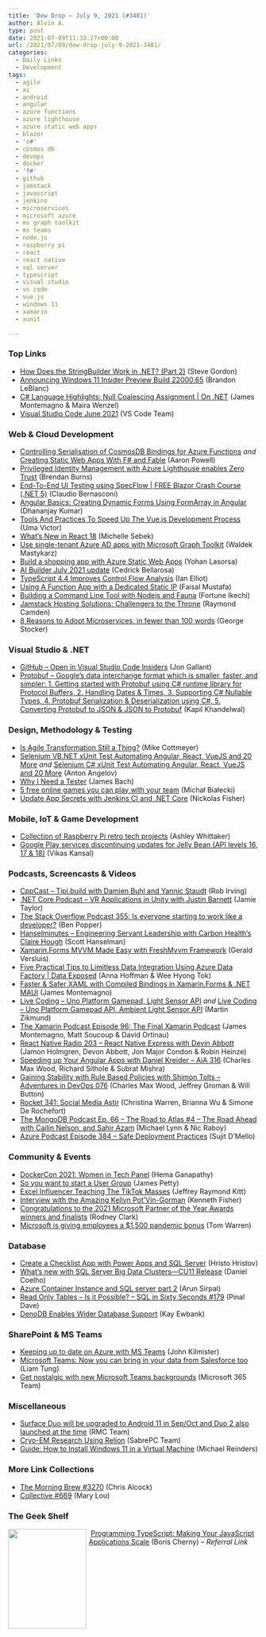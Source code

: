 ```yaml
---
title: 'Dew Drop – July 9, 2021 (#3481)'
author: Alvin A.
type: post
date: 2021-07-09T11:33:27+00:00
url: /2021/07/09/dew-drop-july-9-2021-3481/
categories:
  - Daily Links
  - Development
tags:
  - agile
  - ai
  - android
  - angular
  - azure functions
  - azure lighthouse
  - azure static web apps
  - blazor
  - 'c#'
  - cosmos db
  - devops
  - docker
  - 'f#'
  - github
  - jamstack
  - javascript
  - jenkins
  - microservices
  - microsoft azure
  - ms graph toolkit
  - ms teams
  - node.js
  - raspberry pi
  - react
  - react native
  - sql server
  - typescript
  - visual studio
  - vs code
  - vue.js
  - windows 11
  - xamarin
  - xunit

---
```

### <a name="top"></a>Top Links

  * <a href="https://www.stevejgordon.co.uk/how-does-the-stringbuilder-work-in-dotnet-part-2" target="_blank" rel="noopener">How Does the StringBuilder Work in .NET? (Part 2)</a> (Steve Gordon)
  * <a href="https://blogs.windows.com/windows-insider/2021/07/08/announcing-windows-11-insider-preview-build-22000-65/?WT.mc_id=WD-MVP-4025064" target="_blank" rel="noopener">Announcing Windows 11 Insider Preview Build 22000.65</a> (Brandon LeBlanc)
  * <a href="https://channel9.msdn.com/Shows/On-NET/C-Language-Highlights-Null-Coalescing-Assignment?WT.mc_id=DOP-MVP-4025064" target="_blank" rel="noopener">C# Language Highlights: Null Coalescing Assignment | On .NET</a> (James Montemagno & Maira Wenzel)
  * <a href="https://code.visualstudio.com/updates/v1_58" target="_blank" rel="noopener">Visual Studio Code June 2021</a> (VS Code Team)



### <a name="web"></a>Web & Cloud Development

  * <a href="https://www.aaron-powell.com/posts/2021-07-09-controlling-serialisation-of-cosmosdb-bindings-for-azure-functions/" target="_blank" rel="noopener">Controlling Serialisation of CosmosDB Bindings for Azure Functions</a> _and_ <a href="https://www.aaron-powell.com/posts/2021-07-09-creating-static-web-apps-with-fsharp-and-fable/" target="_blank" rel="noopener">Creating Static Web Apps With F# and Fable</a> (Aaron Powell)
  * <a href="https://azure.microsoft.com/blog/privileged-identity-management-with-azure-lighthouse-enables-zero-trust/?WT.mc_id=DOP-MVP-4025064" target="_blank" rel="noopener">Privileged Identity Management with Azure Lighthouse enables Zero Trust</a> (Brendan Burns)
  * <a href="https://www.claudiobernasconi.ch/2021/07/09/end-to-end-ui-testing-using-specflow/" target="_blank" rel="noopener">End-To-End UI Testing using SpecFlow | FREE Blazor Crash Course (.NET 5)</a> (Claudio Bernasconi)
  * <a href="https://www.telerik.com/blogs/angular-basics-creating-dynamic-forms-using-formarray-angular" target="_blank" rel="noopener">Angular Basics: Creating Dynamic Forms Using FormArray in Angular</a> (Dhananjay Kumar)
  * <a href="https://smashingmagazine.com/2021/07/tools-practices-speed-up-vuejs-development-process/" target="_blank" rel="noopener">Tools And Practices To Speed Up The Vue.js Development Process</a> (Uma Victor)
  * <a href="https://www.grapecity.com/blogs/whats-new-react-18" target="_blank" rel="noopener">What&#8217;s New in React 18</a> (Michelle Sebek)
  * <a href="https://techcommunity.microsoft.com/t5/microsoft-365-pnp-blog/use-single-tenant-azure-ad-apps-with-microsoft-graph-toolkit/ba-p/2528118?WT.mc_id=DOP-MVP-4025064" target="_blank" rel="noopener">Use single-tenant Azure AD apps with Microsoft Graph Toolkit</a> (Waldek Mastykarz)
  * <a href="https://dev.to/azure/build-a-shopping-app-with-azure-static-web-apps-23a6" target="_blank" rel="noopener">Build a shopping app with Azure Static Web Apps</a> (Yohan Lasorsa)
  * <a href="https://flow.microsoft.com/en-us/blog/ai-builder-july-2021-update/" target="_blank" rel="noopener">AI Builder July 2021 update</a> (Cedrick Bellarosa)
  * <a href="http://www.i-programmer.info/news/167-javascript/14701-typescript-44-improves-control-flow-analysis.html" target="_blank" rel="noopener">TypeScript 4.4 Improves Control Flow Analysis</a> (Ian Elliot)
  * <a href="https://techcommunity.microsoft.com/t5/fasttrack-for-azure/using-a-function-app-with-a-dedicated-static-ip/ba-p/2509315?WT.mc_id=DOP-MVP-4025064" target="_blank" rel="noopener">Using A Function App with a Dedicated Static IP</a> (Faisal Mustafa)
  * <a href="https://css-tricks.com/building-a-command-line-tool-with-nodejs-and-fauna/" target="_blank" rel="noopener">Building a Command Line Tool with Nodejs and Fauna</a> (Fortune Ikechi)
  * <a href="https://snipcart.com/blog/jamstack-hosting-netlify-alternatives" target="_blank" rel="noopener">Jamstack Hosting Solutions: Challengers to the Throne</a> (Raymond Camden)
  * <a href="https://georgestocker.com/2021/07/08/8-reasons-to-adopt-microservices-in-fewer-than-100-words/" target="_blank" rel="noopener">8 Reasons to Adopt Microservices, in fewer than 100 words</a> (George Stocker)



### <a name="dotnet"></a>Visual Studio & .NET

  * <a href="http://feedproxy.google.com/~r/jongallant/~3/18iQaA3m3eM/" target="_blank" rel="noopener">GitHub &#8211; Open in Visual Studio Code Insiders</a> (Jon Gallant)
  * <a href="https://www.techcartnow.com/protobuf-googles-data-interchange-format-smaller-faster-simpler-protobuf-using-csharp-runtime-library-for-protocol-buffers/" target="_blank" rel="noopener">Protobuf – Google’s data interchange format which is smaller, faster, and simpler: 1. Getting started with Protobuf using C# runtime library for Protocol Buffers, 2. Handling Dates & Times, 3. Supporting C# Nullable Types, 4. Protobuf Serialization & Deserialization using C#, 5. Converting Protobuf to JSON & JSON to Protobuf</a> (Kapil Khandelwal)



### <a name="design"></a>Design, Methodology & Testing

  * <a href="http://feedproxy.google.com/~r/LeadingAgile/~3/ED0vHenL99k/" target="_blank" rel="noopener">Is Agile Transformation Still a Thing?</a> (Mike Cottmeyer)
  * <a href="https://www.automatetheplanet.com/selenium-automate-all-xunit-vbnet/?utm_source=rss&utm_medium=rss&utm_campaign=selenium-automate-all-xunit-vbnet" target="_blank" rel="noopener">Selenium VB.NET xUnit Test Automating Angular, React, VueJS and 20 More</a> _and_ <a href="https://www.automatetheplanet.com/selenium-automate-all-cshap-xunit/?utm_source=rss&utm_medium=rss&utm_campaign=selenium-automate-all-cshap-xunit" target="_blank" rel="noopener">Selenium C# xUnit Test Automating Angular, React, VueJS and 20 More</a> (Anton Angelov)
  * <a href="https://thenewstack.io/why-i-need-a-tester/" target="_blank" rel="noopener">Why I Need a Tester</a> (James Bach)
  * <a href="https://www.michalbialecki.com/2021/07/08/5-free-online-games-you-can-play-with-your-team/?utm_source=rss&utm_medium=rss&utm_campaign=5-free-online-games-you-can-play-with-your-team" target="_blank" rel="noopener">5 free online games you can play with your team</a> (Michał Białecki)
  * <a href="https://developer.okta.com/blog/2021/07/08/jenkins-ci-dotnet-update-secrets" target="_blank" rel="noopener">Update App Secrets with Jenkins CI and .NET Core</a> (Nickolas Fisher)



### <a name="mobile"></a>Mobile, IoT & Game Development

  * <a href="https://www.raspberrypi.org/blog/collection-of-raspberry-pi-retro-tech-projects/" target="_blank" rel="noopener">Collection of Raspberry Pi retro tech projects</a> (Ashley Whittaker)
  * <a href="http://feedproxy.google.com/~r/blogspot/hsDu/~3/Ktcg-KiAnRU/google-play-services-discontinuing-jelly-bean.html" target="_blank" rel="noopener">Google Play services discontinuing updates for Jelly Bean (API levels 16, 17 & 18)</a> (Vikas Kansal)



### <a name="podcasts"></a>Podcasts, Screencasts & Videos

  * <a href="https://cppcast.libsyn.com/tipibuild-with-damien-buhl-and-yannic-staudt" target="_blank" rel="noopener">CppCast &#8211; Tipi.build with Damien Buhl and Yannic Staudt</a> (Rob Irving)
  * <a href="https://dotnetcore.show/episode-80-vr-applications-in-unity-with-justin-barnett" target="_blank" rel="noopener">.NET Core Podcast &#8211; VR Applications in Unity with Justin Barnett</a> (Jamie Taylor)
  * <a href="https://stackoverflow.blog/2021/07/09/podcast-355-is-everyone-starting-to-work-like-a-developer/" target="_blank" rel="noopener">The Stack Overflow Podcast 355: Is everyone starting to work like a developer?</a> (Ben Popper)
  * <a href="https://www.hanselminutes.com/796/engineering-servant-leadership-with-carbon-healths-claire-hough" target="_blank" rel="noopener">Hanselminutes &#8211; Engineering Servant Leadership with Carbon Health&#8217;s Claire Hough</a> (Scott Hanselman)
  * <a href="https://www.youtube.com/watch?v=bj7ZxrmyzTA" target="_blank" rel="noopener">Xamarin.Forms MVVM Made Easy with FreshMvvm Framework</a> (Gerald Versluis)
  * <a href="https://channel9.msdn.com/Shows/Data-Exposed/Five-Practical-Tips-to-Limitless-Data-Integration-Using-Azure-Data-Factory?WT.mc_id=DOP-MVP-4025064" target="_blank" rel="noopener">Five Practical Tips to Limitless Data Integration Using Azure Data Factory | Data Exposed</a> (Anna Hoffman & Wee Hyong Tok)
  * <a href="https://www.youtube.com/watch?v=3-cT97sBmxM" target="_blank" rel="noopener">Faster & Safer XAML with Compiled Bindings in Xamarin.Forms & .NET MAUI</a> (James Montemagno)
  * <a href="http://www.youtube.com/watch?v=c0iXU_VrCZY" target="_blank" rel="noopener">Live Coding &#8211; Uno Platform Gamepad, Light Sensor API</a> _and_ <a href="http://www.youtube.com/watch?v=D4ahfDytego" target="_blank" rel="noopener">Live Coding &#8211; Uno Platform Gamepad API, Ambient Light Sensor API</a> (Martin Zikmund)
  * <a href="https://www.xamarinpodcast.com/96" target="_blank" rel="noopener">The Xamarin Podcast Episode 96: The Final Xamarin Podcast</a> (James Montemagno, Matt Soucoup & David Ortinau)
  * <a href="https://www.reactnativeradio.com/" target="_blank" rel="noopener">React Native Radio 203 &#8211; React Native Express with Devin Abbott</a> (Jamon Holmgren, Devon Abbott, Jon Major Condon & Robin Heinze)
  * <a href="https://devchat.tv/adv-in-angular/speeding-up-your-angular-apps-with-daniel-kreider-aia-316/" target="_blank" rel="noopener">Speeding up Your Angular Apps with Daniel Kreider &#8211; AiA 316</a> (Charles Max Wood, Richard Sithole & Subrat Mishra)
  * <a href="https://devchat.tv/adventures-in-devops/gaining-stability-with-rule-based-policies-with-shimon-tolts-devops-075/" target="_blank" rel="noopener">Gaining Stability with Rule Based Policies with Shimon Tolts &#8211; Adventures in DevOps 076</a> (Charles Max Wood, Jeffrey Groman & Will Button)
  * <a href="http://relay.fm/rocket/341" target="_blank" rel="noopener">Rocket 341: Social Media Astir</a> (Christina Warren, Brianna Wu & Simone De Rochefort)
  * <a href="https://mongodb.libsyn.com/ep-66-the-road-to-atlas-4-the-road-ahead-with-cailin-nelson-and-sahir-azam" target="_blank" rel="noopener">The MongoDB Podcast Ep. 66 &#8211; The Road to Atlas #4 &#8211; The Road Ahead with Cailin Nelson, and Sahir Azam</a> (Michael Lynn & Nic Raboy)
  * <a href="http://azpodcast.azurewebsites.net/post/Episode-384-Safe-Deployment-Practices" target="_blank" rel="noopener">Azure Podcast Episode 384 &#8211; Safe Deployment Practices</a> (Sujit D&#8217;Mello)



### <a name="events"></a>Community & Events

  * <a href="https://www.docker.com/blog/dockercon-2021-women-in-tech-panel-2/" target="_blank" rel="noopener">DockerCon 2021: Women in Tech Panel</a> (Hema Ganapathy)
  * <a href="https://powershell.org/2021/07/so-you-want-to-start-a-user-group/" target="_blank" rel="noopener">So you want to start a User Group</a> (James Petty)
  * <a href="https://techcommunity.microsoft.com/t5/microsoft-mvp-award-program-blog/excel-influencer-teaching-the-tiktok-masses/ba-p/2528492?WT.mc_id=DOP-MVP-4025064" target="_blank" rel="noopener">Excel Influencer Teaching The TikTok Masses</a> (Jeffrey Raymond Kitt)
  * <a href="https://www.sqlservercentral.com/blogs/interview-with-the-amazing-kellyn-potvin-gorman" target="_blank" rel="noopener">Interview with the Amazing Kellyn Pot’Vin-Gorman</a> (Kenneth Fisher)
  * <a href="https://blogs.partner.microsoft.com/mpn/congratulations-to-the-2021-microsoft-partner-of-the-year-awards-winners-and-finalists%e2%80%af/" target="_blank" rel="noopener">Congratulations to the 2021 Microsoft Partner of the Year Awards winners and finalists</a> (Rodney Clark)
  * <a href="https://www.theverge.com/2021/7/8/22568582/microsoft-employee-pandemic-bonus-1500-dollars" target="_blank" rel="noopener">Microsoft is giving employees a $1,500 pandemic bonus</a> (Tom Warren)



### <a name="sql"></a>Database

  * <a href="http://feedproxy.google.com/~r/MSSQLTips-LatestSqlServerTips/~3/sjgeUa2dTL4/" target="_blank" rel="noopener">Create a Checklist App with Power Apps and SQL Server</a> (Hristo Hristov)
  * <a href="https://cloudblogs.microsoft.com/sqlserver/2021/07/08/whats-new-with-sql-server-big-data-clusters-cu11-release/?WT.mc_id=DOP-MVP-4025064" target="_blank" rel="noopener">What’s new with SQL Server Big Data Clusters—CU11 Release</a> (Daniel Coelho)
  * <a href="https://blobeater.blog/2021/07/08/azure-container-instance-and-sql-server-part-2/" target="_blank" rel="noopener">Azure Container Instance and SQL server part 2</a> (Arun Sirpal)
  * <a href="https://blog.sqlauthority.com/2021/07/09/read-only-tables-is-it-possible-sql-in-sixty-seconds-179/?utm_source=rss&utm_medium=rss&utm_campaign=read-only-tables-is-it-possible-sql-in-sixty-seconds-179" target="_blank" rel="noopener">Read Only Tables – Is it Possible? – SQL in Sixty Seconds #179</a> (Pinal Dave)
  * <a href="http://www.i-programmer.info/news/84-database/14702-denodb-enables-wider-database-support.html" target="_blank" rel="noopener">DenoDB Enables Wider Database Support</a> (Kay Ewbank)



### <a name="sp"></a>SharePoint & MS Teams

  * <a href="https://www.blueboxes.co.uk/keeping-up-to-date-on-azure-with-ms-teams" target="_blank" rel="noopener">Keeping up to date on Azure with MS Teams</a> (John Kilmister)
  * <a href="https://www.zdnet.com/article/microsoft-teams-now-you-can-bring-in-your-data-from-salesforce-too/#ftag=RSSbaffb68" target="_blank" rel="noopener">Microsoft Teams: Now you can bring in your data from Salesforce too</a> (Liam Tung)
  * <a href="https://www.microsoft.com/en-us/microsoft-365/blog/2021/07/08/get-nostalgic-with-new-microsoft-teams-backgrounds/" target="_blank" rel="noopener">Get nostalgic with new Microsoft Teams backgrounds</a> (Microsoft 365 Team)



### <a name="misc"></a>Miscellaneous

  * <a href="https://www.realmicentral.com/2021/07/08/surface-duo-will-be-upgraded-to-android-11-in-sep-oct-and-duo-2-also-launched-at-the-time/" target="_blank" rel="noopener">Surface Duo will be upgraded to Android 11 in Sep/Oct and Duo 2 also launched at the time</a> (RMC Team)
  * <a href="https://www.sabrepc.com/blog/Computer-Hardware/cryo-em-research-using-relion" target="_blank" rel="noopener">Cryo-EM Research Using Relion</a> (SabrePC Team)
  * <a href="https://petri.com/guide-how-to-install-windows-11-in-a-virtual-machine" target="_blank" rel="noopener">Guide: How to Install Windows 11 in a Virtual Machine</a> (Michael Reinders)



### <a name="links"></a>More Link Collections

  * <a href="http://feedproxy.google.com/~r/ReflectivePerspective/~3/b8SiMaAp2Go/" target="_blank" rel="noopener">The Morning Brew #3270</a> (Chris Alcock)
  * <a href="http://feedproxy.google.com/~r/tympanus/~3/o8rTyWBF_HA/" target="_blank" rel="noopener">Collective #669</a> (Mary Lou)



### <a name="shelf"></a>The Geek Shelf

<a href="https://www.amazon.com/Programming-TypeScript-Making-JavaScript-Applications/dp/1492037656/?tag=amavin-20" target="_blank" rel="noopener"><img loading="lazy" decoding="async" width="157" height="200" align="left" style="margin: 0px 5px 0px 0px; border: 0px currentcolor; border-image: none; float: left; display: inline; background-image: none;" src="https://m.media-amazon.com/images/I/71JdK8LhJJL._AC_UL320_.jpg" border="0" /></a>&nbsp;<a href="https://www.amazon.com/Programming-TypeScript-Making-JavaScript-Applications/dp/1492037656/?tag=amavin-20" target="_blank" rel="noopener">Programming TypeScript: Making Your JavaScript Applications Scale</a> (Boris Cherny) _&#8211; Referral Link_